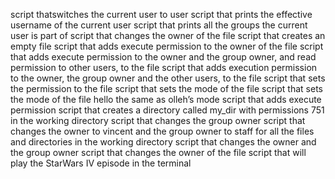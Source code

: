 script thatswitches the current user to user
script that prints the effective username of the current user
script that prints all the groups the current user is part of
script that changes the owner of the file
script that creates an empty file
script that adds execute permission to the owner of the file
script that adds execute permission to the owner and the group owner, and read permission to other users, to the file
script that adds execution permission to the owner, the group owner and the other users, to the file
script that sets the permission to the file
script that sets the mode of the file
script that sets the mode of the file hello the same as olleh’s mode
script that adds execute permission
script that creates a directory called my_dir with permissions 751 in the working directory
script that changes the group owner
script that changes the owner to vincent and the group owner to staff for all the files and directories in the working directory
script that changes the owner and the group owner
script that changes the owner of the file
script that will play the StarWars IV episode in the terminal

